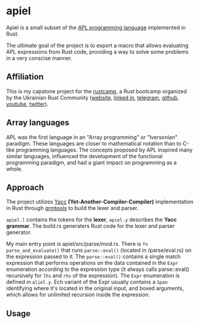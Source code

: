 # apiel
Apiel is a small subset of the [APL programming language](https://en.wikipedia.org/wiki/APL_(programming_language)) implemented in Rust. 

The ultimate goal of the project is to export a macro that allows evaluating APL expressions from Rust code, providing a way to solve some problems in a very conscise manner.

## Affiliation

This is my capstone project for the [rustcamp](https://github.com/rust-lang-ua/rustcamp), a Rust bootcamp organized by the Ukrainian Rust Community ([website](https://www.uarust.com), [linked in](https://www.linkedin.com/company/ukrainian-rust-community), [telegram](https://t.me/rustlang_ua), [github](https://github.com/rust-lang-ua), [youtube](https://www.youtube.com/channel/UCmkAFUu2MVOX8ly0LjB6TMA), [twitter](https://twitter.com/rustukraine)).

## Array languages

APL was the first language in an "Array programming" or "Iversonian" paradigm. These languages are closer to mathematical notation than to C-like programming languages. The concepts proposed by APL inspired many similar languages, influenced the development of the functional programming paradigm, and had a giant impact on programming as a whole.

## Approach

The project utilizes [Yacc](https://en.wikipedia.org/wiki/Yacc) **(Yet-Another-Compiler-Compiler)** implementation in Rust through [grmtools](https://github.com/softdevteam/grmtools) to build the lexer and parser. 

`apiel.l` contains the tokens for the **lexer**, `apiel.y` describes the **Yacc grammar**. The build.rs generaters Rust code for the lexer and parser generator. 

My main entry point is apiel/src/parse/mod.rs. There is `fn parse_and_evaluate()` that runs `parse::eval()` (located in /parse/eval.rs) on the expression passed to it. The `parse::eval()` contains a single match expression that performs operations on the data contained in the `Expr` enumeration according to the expression type (it always calls parse::eval() recursively for `lhs` and `rhs` of the expression). The `Expr` enumeration is defined in `aliel.y`. Ech variant of the Expr usually contains a `Span` identifying where it's located in the original input, and boxed arguments, which allows for unlimited recursion inside the expression.

## Usage

